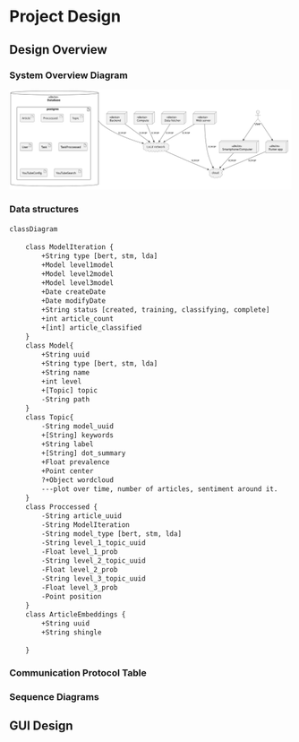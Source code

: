 # Project Design

## Design Overview


### System Overview Diagram

![](fig/deployment_diagram.svg)

### Data structures

```mermaid
classDiagram

    class ModelIteration {
        +String type [bert, stm, lda]
        +Model level1model
        +Model level2model
        +Model level3model
        +Date createDate
        +Date modifyDate
        +String status [created, training, classifying, complete]
        +int article_count
        +[int] article_classified
    }
    class Model{
        +String uuid
        +String type [bert, stm, lda]
        +String name
        +int level
        +[Topic] topic
        -String path
    }
    class Topic{
        -String model_uuid
        +[String] keywords
        +String label
        +[String] dot_summary
        +Float prevalence
        +Point center
        ?+Object wordcloud
        ---plot over time, number of articles, sentiment around it.
    }
    class Proccessed {
        -String article_uuid
        -String ModelIteration
        -String model_type [bert, stm, lda]
        -String level_1_topic_uuid
        -Float level_1_prob
        -String level_2_topic_uuid
        -Float level_2_prob
        -String level_3_topic_uuid
        -Float level_3_prob
        -Point position
    }
    class ArticleEmbeddings {
        +String uuid
        +String shingle

    }
```


### Communication Protocol Table

### Sequence Diagrams


## GUI Design




